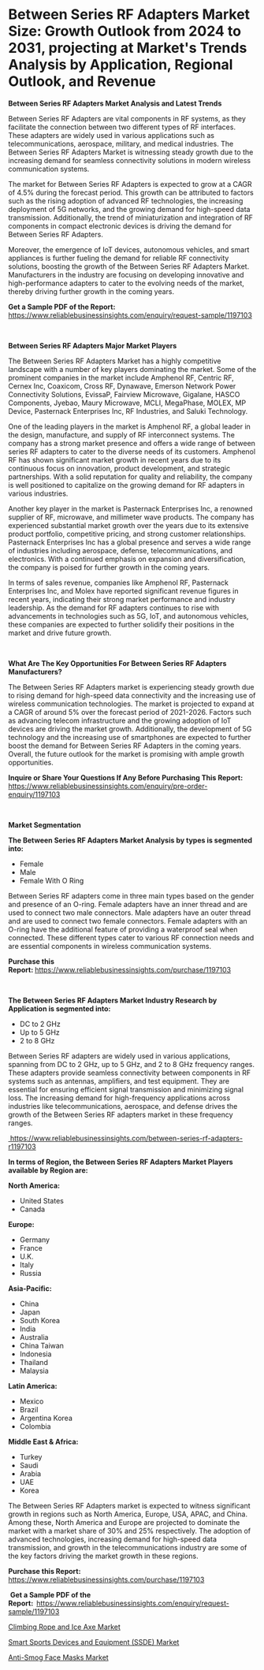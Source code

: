 <p><h1>Between Series RF Adapters Market Size: Growth Outlook from 2024 to 2031, projecting at Market's Trends Analysis by Application, Regional Outlook, and Revenue</h1></p><p><strong>Between Series RF Adapters Market Analysis and Latest Trends</strong></p>
<p><p>Between Series RF Adapters are vital components in RF systems, as they facilitate the connection between two different types of RF interfaces. These adapters are widely used in various applications such as telecommunications, aerospace, military, and medical industries. The Between Series RF Adapters Market is witnessing steady growth due to the increasing demand for seamless connectivity solutions in modern wireless communication systems.</p><p>The market for Between Series RF Adapters is expected to grow at a CAGR of 4.5% during the forecast period. This growth can be attributed to factors such as the rising adoption of advanced RF technologies, the increasing deployment of 5G networks, and the growing demand for high-speed data transmission. Additionally, the trend of miniaturization and integration of RF components in compact electronic devices is driving the demand for Between Series RF Adapters.</p><p>Moreover, the emergence of IoT devices, autonomous vehicles, and smart appliances is further fueling the demand for reliable RF connectivity solutions, boosting the growth of the Between Series RF Adapters Market. Manufacturers in the industry are focusing on developing innovative and high-performance adapters to cater to the evolving needs of the market, thereby driving further growth in the coming years.</p></p>
<p><strong>Get a Sample PDF of the Report:&nbsp;</strong> <a href="https://www.reliablebusinessinsights.com/enquiry/request-sample/1197103">https://www.reliablebusinessinsights.com/enquiry/request-sample/1197103</a></p>
<p>&nbsp;</p>
<p><strong>Between Series RF Adapters Major Market Players</strong></p>
<p><p>The Between Series RF Adapters Market has a highly competitive landscape with a number of key players dominating the market. Some of the prominent companies in the market include Amphenol RF, Centric RF, Cernex Inc, Coaxicom, Cross RF, Dynawave, Emerson Network Power Connectivity Solutions, EvissaP, Fairview Microwave, Gigalane, HASCO Components, Jyebao, Maury Microwave, MCLI, MegaPhase, MOLEX, MP Device, Pasternack Enterprises Inc, RF Industries, and Saluki Technology.</p><p>One of the leading players in the market is Amphenol RF, a global leader in the design, manufacture, and supply of RF interconnect systems. The company has a strong market presence and offers a wide range of between series RF adapters to cater to the diverse needs of its customers. Amphenol RF has shown significant market growth in recent years due to its continuous focus on innovation, product development, and strategic partnerships. With a solid reputation for quality and reliability, the company is well positioned to capitalize on the growing demand for RF adapters in various industries.</p><p>Another key player in the market is Pasternack Enterprises Inc, a renowned supplier of RF, microwave, and millimeter wave products. The company has experienced substantial market growth over the years due to its extensive product portfolio, competitive pricing, and strong customer relationships. Pasternack Enterprises Inc has a global presence and serves a wide range of industries including aerospace, defense, telecommunications, and electronics. With a continued emphasis on expansion and diversification, the company is poised for further growth in the coming years.</p><p>In terms of sales revenue, companies like Amphenol RF, Pasternack Enterprises Inc, and Molex have reported significant revenue figures in recent years, indicating their strong market performance and industry leadership. As the demand for RF adapters continues to rise with advancements in technologies such as 5G, IoT, and autonomous vehicles, these companies are expected to further solidify their positions in the market and drive future growth.</p></p>
<p>&nbsp;</p>
<p><strong>What Are The Key Opportunities For Between Series RF Adapters Manufacturers?</strong></p>
<p><p>The Between Series RF Adapters market is experiencing steady growth due to rising demand for high-speed data connectivity and the increasing use of wireless communication technologies. The market is projected to expand at a CAGR of around 5% over the forecast period of 2021-2026. Factors such as advancing telecom infrastructure and the growing adoption of IoT devices are driving the market growth. Additionally, the development of 5G technology and the increasing use of smartphones are expected to further boost the demand for Between Series RF Adapters in the coming years. Overall, the future outlook for the market is promising with ample growth opportunities.</p></p>
<p><strong>Inquire or Share Your Questions If Any Before Purchasing This Report:</strong> <a href="https://www.reliablebusinessinsights.com/enquiry/pre-order-enquiry/1197103">https://www.reliablebusinessinsights.com/enquiry/pre-order-enquiry/1197103</a></p>
<p>&nbsp;</p>
<p><strong>Market Segmentation</strong></p>
<p><strong>The Between Series RF Adapters Market Analysis by types is segmented into:</strong></p>
<p><ul><li>Female</li><li>Male</li><li>Female With O Ring</li></ul></p>
<p><p>Between Series RF adapters come in three main types based on the gender and presence of an O-ring. Female adapters have an inner thread and are used to connect two male connectors. Male adapters have an outer thread and are used to connect two female connectors. Female adapters with an O-ring have the additional feature of providing a waterproof seal when connected. These different types cater to various RF connection needs and are essential components in wireless communication systems.</p></p>
<p><strong>Purchase this Report:&nbsp;</strong><a href="https://www.reliablebusinessinsights.com/purchase/1197103">https://www.reliablebusinessinsights.com/purchase/1197103</a></p>
<p>&nbsp;</p>
<p><strong>The Between Series RF Adapters Market Industry Research by Application is segmented into:</strong></p>
<p><ul><li>DC to 2 GHz</li><li>Up to 5 GHz</li><li>2 to 8 GHz</li></ul></p>
<p><p>Between Series RF adapters are widely used in various applications, spanning from DC to 2 GHz, up to 5 GHz, and 2 to 8 GHz frequency ranges. These adapters provide seamless connectivity between components in RF systems such as antennas, amplifiers, and test equipment. They are essential for ensuring efficient signal transmission and minimizing signal loss. The increasing demand for high-frequency applications across industries like telecommunications, aerospace, and defense drives the growth of the Between Series RF adapters market in these frequency ranges.</p></p>
<p><a href="https://www.reliablebusinessinsights.com/between-series-rf-adapters-r1197103">&nbsp;https://www.reliablebusinessinsights.com/between-series-rf-adapters-r1197103</a></p>
<p><strong>In terms of Region, the Between Series RF Adapters Market Players available by Region are:</strong></p>
<p>
    <p> <strong> North America: </strong>
        <ul>
            <li>United States</li>
            <li>Canada</li>
        </ul>
        </p> 
    <p> <strong> Europe: </strong>
        <ul>
            <li>Germany</li>
            <li>France</li>
            <li>U.K.</li>
            <li>Italy</li>
            <li>Russia</li>
        </ul>
        </p> 
    <p> <strong> Asia-Pacific: </strong>
        <ul>
            <li>China</li>
            <li>Japan</li>
            <li>South Korea</li>
            <li>India</li>
            <li>Australia</li>
            <li>China Taiwan</li>
            <li>Indonesia</li>
            <li>Thailand</li>
            <li>Malaysia</li>
        </ul>
        </p> 
    <p> <strong> Latin America: </strong>
        <ul>
            <li>Mexico</li>
            <li>Brazil</li>
            <li>Argentina Korea</li>
            <li>Colombia</li>
        </ul>
        </p> 
    <p> <strong> Middle East & Africa: </strong>
        <ul>
            <li>Turkey</li>
            <li>Saudi</li>
            <li>Arabia</li>
            <li>UAE</li>
            <li>Korea</li>
        </ul>
    </p>
    </p>
<p><p>The Between Series RF Adapters market is expected to witness significant growth in regions such as North America, Europe, USA, APAC, and China. Among these, North America and Europe are projected to dominate the market with a market share of 30% and 25% respectively. The adoption of advanced technologies, increasing demand for high-speed data transmission, and growth in the telecommunications industry are some of the key factors driving the market growth in these regions.</p></p>
<p><strong>Purchase this Report: </strong><a href="https://www.reliablebusinessinsights.com/purchase/1197103">https://www.reliablebusinessinsights.com/purchase/1197103</a></p>
<p>&nbsp;<strong>Get a Sample PDF of the Report:&nbsp;&nbsp;</strong><a href="https://www.reliablebusinessinsights.com/enquiry/request-sample/1197103">https://www.reliablebusinessinsights.com/enquiry/request-sample/1197103</a></p>
<p><strong></strong></p>
<p><p><a href="https://github.com/josesg55/Market-Research-Report-List-3/blob/main/climbing-rope-and-ice-axe-market.md">Climbing Rope and Ice Axe Market</a></p><p><a href="https://github.com/indrystar/Market-Research-Report-List-4/blob/main/smart-sports-devices-and-equipment-ssde-market.md">Smart Sports Devices and Equipment (SSDE) Market</a></p><p><a href="https://github.com/AKSHATREPORTPRIME/Market-Research-Report-List-5/blob/main/anti-smog-face-masks-market.md">Anti-Smog Face Masks Market</a></p></p>